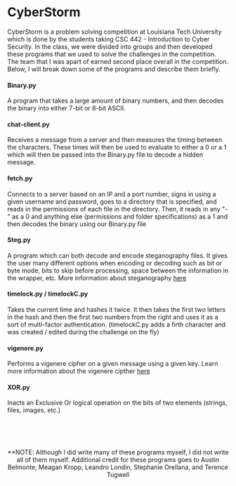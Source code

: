 # CyberStorm
CyberStorm is a problem solving competition at Louisiana Tech University which is done by the students taking CSC 442 - Introduction to Cyber Security.
In the class, we were divided into groups and then developed these programs that we used to solve the challenges in the competition. The team that I was apart of earned second place overall in the competition. Below, I will break down some of the programs and describe them briefly.

<h4> Binary.py </h4>
A program that takes a large amount of binary numbers, and then decodes the binary into either 7-bit or 8-bit ASCII.

<h4> chat-client.py </h4>
Receives a message from a server and then measures the timing between the characters. These times will then be used to evaluate to either a 0 or a 1 which will then be passed into the Binary.py file to decode a hidden message.

<h4> fetch.py </h4>
Connects to a server based on an IP and a port number, signs in using a given username and password, goes to a directory that is specified, and reads in the permissions of each file in the directory. Then, it reads in any "-" as a 0 and anything else (permissions and folder specifications) as a 1 and then decodes the binary using our
Binary.py file

<h4> Steg.py </h4>
A program which can both decode and encode steganography files. It gives the user many different options when encoding or decoding such as bit or byte mode, bits to skip before processing, space between the information in the wrapper, etc. More information about steganography <a href="https://en.wikipedia.org/wiki/Steganography">here</a>

<h4> timelock.py / timelockC.py </h4>
Takes the current time and hashes it twice. It then takes the first two letters in the hash and then the first two numbers from the right and uses it as a sort of multi-factor authentication. (timelockC.py adds a firth character and was created / edited during the challenge on the fly)

<h4> vigenere.py </h4>
Performs a vigenere cipher on a given message using a given key. Learn more information about the vigenere cipther <a href="https://en.wikipedia.org/wiki/Vigen%C3%A8re_cipher">here</a>

<h4> XOR.py </h4>
Inacts an Exclusive Or logical operation on the bits of two elements (strings, files, images, etc.)

<br><br><br>
<footer align="center"> **NOTE: Although I did write many of these programs myself, I did not write all of them myself. Additional credit for these programs goes to Austin Belmonte, Meagan Kropp, Leandro Londin, Stephanie Orellana, and Terence Tugwell </footer>
